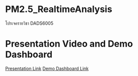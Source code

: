 # PM2.5_RealtimeAnalysis
โปรเจครายวิชา DADS6005 

# Presentation Video and Demo Dashboard
[Presentation Link](https://nida365-my.sharepoint.com/:v:/g/personal/supisara_poo_stu_nida_ac_th/EXEC_MCdgkxEoa8ycTBWSaMBLpZfrmKJAxj93vtYYDxXgQ)
[Demo Dashboard Link](https://nida365-my.sharepoint.com/:v:/g/personal/supisara_poo_stu_nida_ac_th/EYPwmkBUhURNoLwRMKCgZpoB1ShB637fT-ovC75-MdbP1w?e=Tq3goN)

